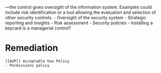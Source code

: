 —the control gives oversight of the information system. Examples could include risk identification or a tool allowing the evaluation and selection of other security controls.
	- Oversight of the security system
	-   Strategic reporting and insights
	-   Risk assessment
	-   Security policies
	- Installing a keycard is a managerial control?
	
	
# Remediation

	[[AUP]] Acceptable Use Policy 
	- Permissions policy
	